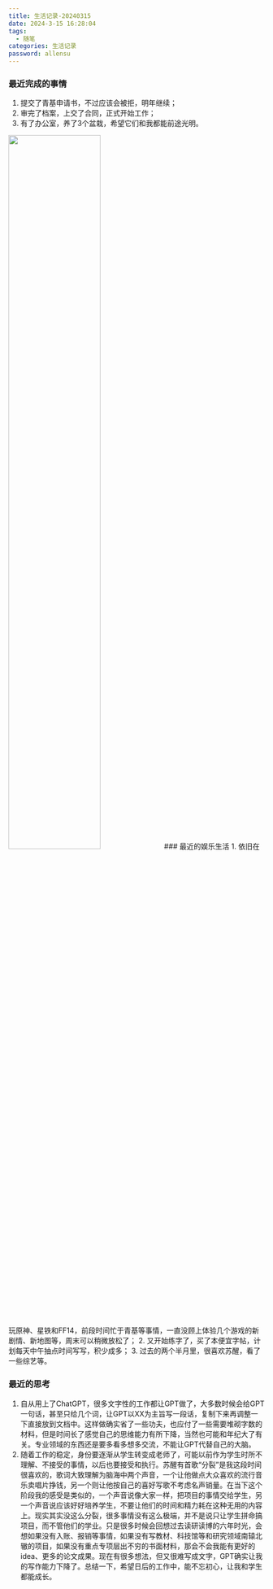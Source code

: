 ```yaml
---
title: 生活记录-20240315
date: 2024-3-15 16:28:04
tags:
  - 随笔
categories: 生活记录
password: allensu
---
```

### 最近完成的事情
1. 提交了青基申请书，不过应该会被拒，明年继续；
2. 审完了档案，上交了合同，正式开始工作；
3. 有了办公室，养了3个盆栽，希望它们和我都能前途光明。
<img src="https://github.com/likun1208/image/blob/master/daily-1.jpg?raw=true" width = 60%>
### 最近的娱乐生活
1. 依旧在玩原神、星铁和FF14，前段时间忙于青基等事情，一直没顾上体验几个游戏的新剧情、新地图等，周末可以稍微放松了；
2. 又开始练字了，买了本便宜字帖，计划每天中午抽点时间写写，积少成多；
3. 过去的两个半月里，很喜欢苏醒，看了一些综艺等。

### 最近的思考
1. 自从用上了ChatGPT，很多文字性的工作都让GPT做了，大多数时候会给GPT一句话，甚至只给几个词，让GPT以XX为主旨写一段话，复制下来再调整一下直接放到文档中。这样做确实省了一些功夫，也应付了一些需要堆砌字数的材料，但是时间长了感觉自己的思维能力有所下降，当然也可能和年纪大了有关。专业领域的东西还是要多看多想多交流，不能让GPT代替自己的大脑。
2. 随着工作的稳定，身份要逐渐从学生转变成老师了，可能以前作为学生时所不理解、不接受的事情，以后也要接受和执行。苏醒有首歌“分裂”是我这段时间很喜欢的，歌词大致理解为脑海中两个声音，一个让他做点大众喜欢的流行音乐卖唱片挣钱，另一个则让他按自己的喜好写歌不考虑名声销量。在当下这个阶段我的感受是类似的，一个声音说像大家一样，把项目的事情交给学生，另一个声音说应该好好培养学生，不要让他们的时间和精力耗在这种无用的内容上。现实其实没这么分裂，很多事情没有这么极端，并不是说只让学生拼命搞项目，而不管他们的学业。只是很多时候会回想过去读研读博的六年时光，会想如果没有入账、报销等事情，如果没有写教材、科技馆等和研究领域南辕北辙的项目，如果没有重点专项层出不穷的书面材料，那会不会我能有更好的idea、更多的论文成果。现在有很多想法，但又很难写成文字，GPT确实让我的写作能力下降了。总结一下，希望日后的工作中，能不忘初心，让我和学生都能成长。
